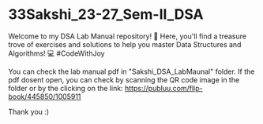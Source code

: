 # 33Sakshi_23-27_Sem-II_DSA
Welcome to my DSA Lab Manual repository! 📘 Here, you'll find a treasure trove of exercises and solutions to help you master Data Structures and Algorithms! 💻 #CodeWithJoy

You can check the lab manual pdf in "Sakshi_DSA_LabMaunal" folder. If the pdf dosent open, you can check by scanning the QR code image in the folder or by the clicking on the link: 
https://publuu.com/flip-book/445850/1005911

Thank you :)
